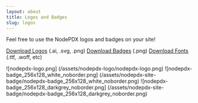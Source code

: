 ```yaml
---
layout: about
title: Logos and Badges
slug: logos
---
```

Feel free to use the NodePDX logos and badges on your site!

[Download Logos](/assets/nodepdx-logo.zip) (.ai, .svg, .png)
[Download Badges](/assets/nodepdx-site-badge.zip)  (.png)
[Download Fonts](/assets/nodepdx-font.zip) (.ttf, .woff, etc)

![nodepdx-logo.png] (/assets/nodepdx-logo/nodepdx-logo.png)
![nodepdx-badge_256x128_white_noborder.png] (/assets/nodepdx-site-badge/nodepdx-badge_256x128_white_noborder.png)
![nodepdx-badge_256x128_darkgrey_noborder.png] (/assets/nodepdx-site-badge/nodepdx-badge_256x128_darkgrey_noborder.png)

